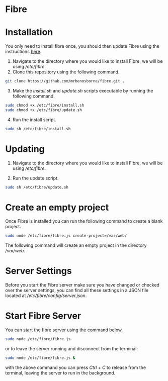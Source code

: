 # Fibre

# Installation
You only need to install fibre once, you should then update Fibre using the instructions [here](#updating).

1. Navigate to the directory where you would like to install Fibre, we will be using */etc/fibre*.
2. Clone this repository using the following command.

```bash
git clone https://github.com/mrbenosborne/fibre.git .
```

3. Make the *install.sh* and *update.sh* scripts executable by running the following command.

```bash
sudo chmod +x /etc/fibre/install.sh
sudo chmod +x /etc/fibre/update.sh
```

4. Run the install script.

```bash
sudo sh /etc/fibre/install.sh
```

# Updating

1. Navigate to the directory where you would like to install Fibre, we will be using */etc/fibre*.

2. Run the update script.

```bash
sudo sh /etc/fibre/update.sh
```

# Create an empty project

Once Fibre is installed you can run the following command to create a blank project.

```bash
sudo node /etc/fibre/fibre.js create-project=/var/web/
```

The following command will create an empty project in the directory */var/web*.

# Server Settings
Before you start the Fibre server make sure you have changed or checked over the server settings, you can find all these settings in a JSON file located at */etc/fibre/config/server.json*.

# Start Fibre Server

You can start the fibre server using the command below.

```bash
sudo node /etc/fibre/fibre.js
```

or to leave the server running and disconnect from the terminal:

```bash
sudo node /etc/fibre/fibre.js &
```

with the above command you can press *Ctrl + C* to release from the terminal, leaving the server to run in the background.